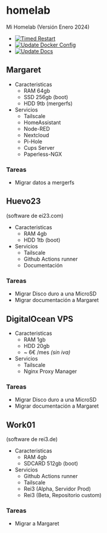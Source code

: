# homelab
Mi Homelab (Versión Enero 2024)

- [![Timed Restart](https://github.com/naielv/homelab/actions/workflows/timed_restart.yml/badge.svg)](https://github.com/naielv/homelab/actions/workflows/timed_restart.yml)
- [![Update Docker Config](https://github.com/naielv/homelab/actions/workflows/docker_update.yml/badge.svg)](https://github.com/naielv/homelab/actions/workflows/docker_update.yml)
- [![Update Docs](https://github.com/naielv/homelab/actions/workflows/docs.yml/badge.svg)](https://github.com/naielv/homelab/actions/workflows/docs.yml)


## Margaret
* Caracteristicas
    * RAM 64gb
    * SSD 256gb (boot)
    * HDD 9tb (mergerfs)
* Servicios
    * Tailscale
    * HomeAssistant
    * Node-RED
    * Nextcloud
    * Pi-Hole
    * Cups Server
    * Paperless-NGX
### Tareas
- Migrar datos a mergerfs

## Huevo23
(software de ei23.com)
* Caracteristicas
    * RAM 4gb
    * HDD 1tb (boot)
* Servicios
    * Tailscale
    * Github Actions runner
    * Documentación
### Tareas
- Migrar Disco duro a una MicroSD
- Migrar documentación a Margaret

## DigitalOcean VPS
* Caracteristicas
    * RAM 1gb
    * HDD 20gb
    * ~ 6€ /mes *(sin iva)*
* Servicios
    * Tailscale
    * Nginx Proxy Manager
### Tareas
- Migrar Disco duro a una MicroSD
- Migrar documentación a Margaret

## Work01
(software de rei3.de)
* Caracteristicas
    * RAM 4gb
    * SDCARD 512gb (boot)
* Servicios
    * Github Actions runner
    * Tailscale
    * Rei3 (Alpha, Servidor Prod)
    * Rei3 (Beta, Repositorio custom)
### Tareas
- Migrar a Margaret

